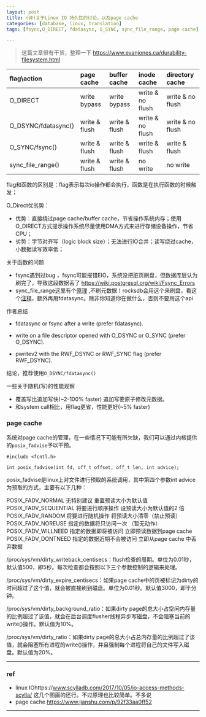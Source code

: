 ```yaml
---
layout: post
title: (译)关于Linux IO 持久性的讨论，以及page cache
categories: [database, linux, translation]
tags: [fsync,O_DIRECT, fdatasync, O_SYNC, sync_file_range, page cache]

---
```




> 这篇文章很有干货，整理一下 https://www.evanjones.ca/durability-filesystem.html



| flag\action         | page cache    | buffer cache  | inode cache      | directory cache  |
| :------------------ | :------------ | :------------ | :--------------- | :--------------- |
| O_DIRECT            | write bypass  | write bypass  | write & no flush | write & no flush |
| O_DSYNC/fdatasync() | write & flush | write & flush | write & no flush | write & no flush |
| O_SYNC/fsync()      | write & flush | write & flush | write & flush    | write & flush    |
| sync_file_range()   | write & flush | write & flush | no write         | no write         |

flag和函数的区别是：flag表示每次io操作都会执行，函数是在执行函数的时候触发；

O_Direct优劣势：

- 优势：直接绕过page cache/buffer cache，节省操作系统内存；使用O_DIRECT方式提示操作系统尽量使用DMA方式来进行存储设备操作，节省CPU；
- 劣势：字节对齐写（logic block size）；无法进行IO合并；读写绕过cache，小数据读写效率低；

关于函数的问题

- fsync遇到过bug ，fsync可能报错EIO，系统没把脏页刷盘，但数据库层认为刷完了，导致这段数据丢了 https://wiki.postgresql.org/wiki/Fsync_Errors
- sync_file_range这里有个[原理](http://yoshinorimatsunobu.blogspot.com/2014/03/how-syncfilerange-really-works.html) ,不刷元数据！rocksdb会用这个来刷盘，看这个[注释](https://github.com/facebook/rocksdb/blob/d1c510baecc1aef758f91f786c4fbee3bc847a63/include/rocksdb/options.h#L868)，额外再用fdatasync。除非你知道你在做什么，否则不要用这个api



作者总结

- fdatasync or fsync after a write (prefer fdatasync).
- write on a file descriptor opened with O_DSYNC or O_SYNC (prefer O_DSYNC).

- pwritev2 with the RWF_DSYNC or RWF_SYNC flag (prefer RWF_DSYNC).

结论，推荐使用`O_DSYNC/fdatasync()`



一些关于随机(写)的性能观察

- 覆盖写比追加写快(~2-100% faster) 追加写要原子修改元数据。
- 和system call相比，用flag更省，性能更好(~5% faster)





### page cache

系统对page cache的管理，在一些情况下可能有所欠缺，我们可以通过内核提供的`posix_fadvise`予以干预。

```
#include <fcntl.h>

int posix_fadvise(int fd, off_t offset, off_t len, int advice);
```

posix_fadvise是linux上对文件进行预取的系统调用，其中第四个参数int advice为预取的方式，主要有以下几种：

POSIX_FADV_NORMAL           无特别建议                    重置预读大小为默认值
POSIX_FADV_SEQUENTIAL        将要进行顺序操作               设预读大小为默认值的2 倍
POSIX_FADV_RANDOM           将要进行随机操作              将预读大小清零（禁止预读）
POSIX_FADV_NOREUSE           指定的数据将只访问一次       （暂无动作）
POSIX_FADV_WILLNEED          指定的数据即将被访问          立即预读数据到page cache
POSIX_FADV_DONTNEED         指定的数据近期不会被访问      立即从page cache 中丢弃数据



/proc/sys/vm/dirty_writeback_centisecs：flush检查的周期。单位为0.01秒，默认值500，即5秒。每次检查都会按照以下三个参数控制的逻辑来处理。

/proc/sys/vm/dirty_expire_centisecs：如果page cache中的页被标记为dirty的时间超过了这个值，就会被直接刷到磁盘。单位为0.01秒。默认值3000，即半分钟。

/proc/sys/vm/dirty_background_ratio：如果dirty page的总大小占空闲内存量的比例超过了该值，就会在后台调度flusher线程异步写磁盘，不会阻塞当前的write()操作。默认值为10%。

/proc/sys/vm/dirty_ratio：如果dirty page的总大小占总内存量的比例超过了该值，就会阻塞所有进程的write()操作，并且强制每个进程将自己的文件写入磁盘。默认值为20%。



---

### ref

- linux IOhttps://www.scylladb.com/2017/10/05/io-access-methods-scylla/ 这几个图画的还行。不过原理也比较简单。不多说
- page cache https://www.jianshu.com/p/92f33aa0ff52


---



